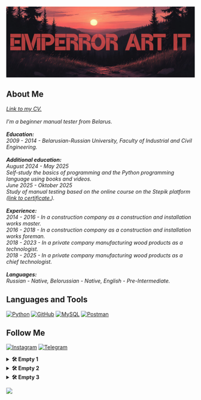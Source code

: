 [![Header](https://github.com/Emperror-Art-IT/Emperror-Art-IT/blob/main/assets/ae70cf08e2711f08af01aef1b6231df_4-fotor-20250910122240.png)](https://www.instagram.com/emperrorart/)

## About Me

<em style="font-style: italic;">
<a href="https://hh.ru/resume/de663738ff0ed1a3f10039ed1f4a494e58484f" target="_blank" rel="noopener noreferrer">Link to my CV.</a> <br>
<br>
I'm a beginner manual tester from Belarus</a>.<br>
<br>
<b>Education:</b><br>
2009 - 2014 - Belarusian-Russian University, Faculty of Industrial and Civil Engineering.<br>
<br>
<b>Additional education:</b><br>
August 2024 - May 2025<br>
Self-study the basics of programming and the Python programming language using books and videos.<br>
June 2025 - Oktober 2025<br>
Study of manual testing based on the online course on the Stepik platform (<a href="https://stepik.org/cert/2955360?lang=en" target="_blank" rel="noopener noreferrer">link to certificate.</a>).<br>
<br>
<b>Experience:</b><br>
2014 - 2016 - In a construction company as a construction and installation works master.<br>
2016 - 2018 - In a construction company as a construction and installation works foreman.<br>
2018 - 2023 - In a private company manufacturing wood products as a technologist.<br>
2018 - 2025 - In a private company manufacturing wood products as a chief technologist.<br>
<br>
<b>Languages:</b><br>
Russian - Native, Belorussian - Native, English - Pre-Intermediate.<br>
</em>

## Languages and Tools
[![Python](https://img.shields.io/badge/-Python-000000?style=for-the-badge&logo=Python&logoColor=ffffff)](https://www.python.org)
[![GitHub](https://img.shields.io/badge/-GitHub-000000?style=for-the-badge&logo=GitHub&logoColor=ffffff)](https://github.com/Emperror-Art-IT)
[![MySQL](https://img.shields.io/badge/-MySQL-000000?style=for-the-badge&logo=MySQL&logoColor=00618b)](https://www.mysql.com/)
[![Postman](https://img.shields.io/badge/-Postman-000000?style=for-the-badge&logo=Postman&logoColor=fe6e21)](https://postman.com)

## Follow Me
[![Instagram](https://img.shields.io/badge/-Instagram-000000?style=for-the-badge&logo=Instagram&logoColor=fd0964)](https://www.instagram.com/emperrorart/)
[![Telegram](https://img.shields.io/badge/-Telegram-000000?style=for-the-badge&logo=Telegram&logoColor=0395dd)](https://t.me/emperrorart)

<details>
  <summary><b>🛠️ Empty 1</b></summary>
  <br>
  <em style="font-style: italic;">It says it's empty...</em>
</details>

<details>
  <summary><b>🛠️ Empty 2</b></summary>
  <br>
  <em style="font-style: italic;">And here too it is empty.</em>
</details>

<details>
  <summary><b>🛠️ Empty 3</b></summary>
  <br>
  <em style="font-style: italic;">Yes, yes, and here too!</em>
</details>

<p align="left">
  <img src="https://readme-typing-svg.demolab.com/?lines=There will be something written here.;Some day.;But I don't know when yet.&font=Fira%20Code&left=true&width=500&height=30&duration=1000&pause=200">
</p>

  